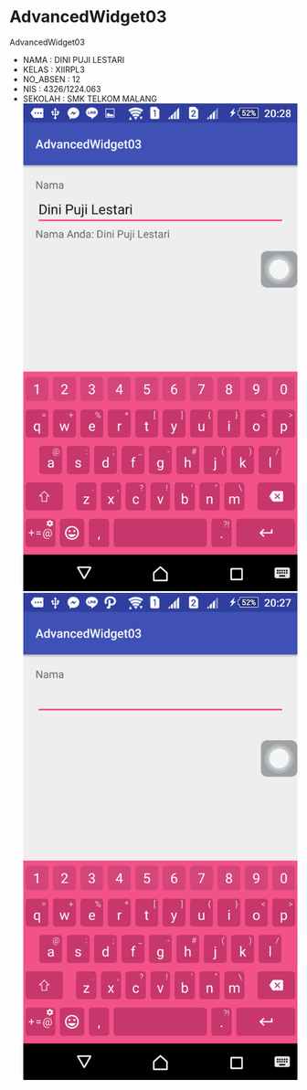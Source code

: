 # AdvancedWidget03

AdvancedWidget03
* NAMA      : DINI PUJI LESTARI
* KELAS     : XIIRPL3 
* NO_ABSEN  : 12
* NIS       : 4326/1224.063
* SEKOLAH   : SMK TELKOM MALANG 
![ScreenShoot 1](https://github.com/dinipuji/AdvancedWidget03/blob/master/AdvancedWidget03%20(1).png)
![ScreenShoot 2](https://github.com/dinipuji/AdvancedWidget03/blob/master/AdvancedWidget03%20(2).png)
